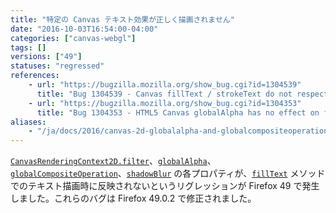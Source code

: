 ```yaml
---
title: "特定の Canvas テキスト効果が正しく描画されません"
date: "2016-10-03T16:54:00-04:00"
categories: ["canvas-webgl"]
tags: []
versions: ["49"]
statuses: "regressed"
references:
    - url: "https://bugzilla.mozilla.org/show_bug.cgi?id=1304539"
      title: "Bug 1304539 - Canvas fillText / strokeText do not respect canvas filters"
    - url: "https://bugzilla.mozilla.org/show_bug.cgi?id=1304353"
      title: "Bug 1304353 - HTML5 Canvas globalAlpha has no effect on fillText in Firefox.49"
aliases:
    - "/ja/docs/2016/canvas-2d-globalalpha-and-globalcompositeoperation-have-no-effect-on-filltext/"
---
```

[`CanvasRenderingContext2D.filter`](https://developer.mozilla.org/docs/Web/API/CanvasRenderingContext2D/filter)、[`globalAlpha`](https://developer.mozilla.org/docs/Web/API/CanvasRenderingContext2D/globalAlpha)、[`globalCompositeOperation`](https://developer.mozilla.org/docs/Web/API/CanvasRenderingContext2D/globalCompositeOperation)、[`shadowBlur`](https://developer.mozilla.org/docs/Web/API/CanvasRenderingContext2D/shadowBlur) の各プロパティが、[`fillText`](https://developer.mozilla.org/docs/Web/API/CanvasRenderingContext2D/fillText) メソッドでのテキスト描画時に反映されないというリグレッションが Firefox 49 で発生しました。これらのバグは Firefox 49.0.2 で修正されました。

